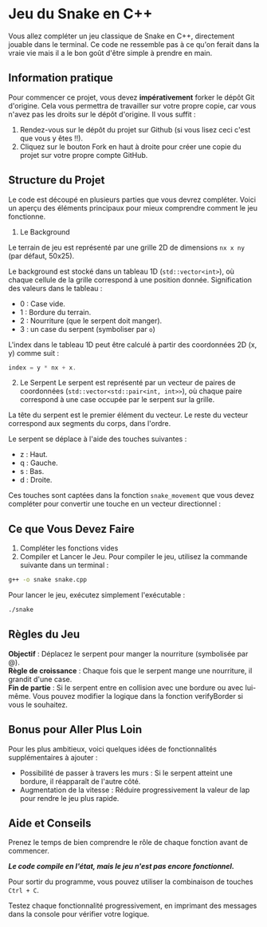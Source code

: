 # Jeu du Snake en C++ 

Vous allez compléter un jeu classique de Snake en C++, directement jouable dans le terminal. Ce code ne ressemble pas à ce qu'on ferait dans la vraie vie mais il a le bon goût d'être simple à prendre en main. 

## Information pratique 

Pour commencer ce projet, vous devez **impérativement** forker le dépôt Git d'origine. Cela vous permettra de travailler sur votre propre copie, car vous n'avez pas les droits sur le dépôt d'origine. Il vous suffit : 

1. Rendez-vous sur le dépôt du projet sur Github (si vous lisez ceci c'est que vous y êtes !!).
2. Cliquez sur le bouton Fork en haut à droite pour créer une copie du projet sur votre propre compte GitHub.

## Structure du Projet

Le code est découpé en plusieurs parties que vous devrez compléter. Voici un aperçu des éléments principaux pour mieux comprendre comment le jeu fonctionne.

1. Le Background

Le terrain de jeu est représenté par une grille 2D de dimensions `nx x ny` (par défaut, 50x25).

Le background est stocké dans un tableau 1D (`std::vector<int>`), où chaque cellule de la grille correspond à une position donnée.
Signification des valeurs dans le tableau :

- 0 : Case vide.
- 1 : Bordure du terrain.
- 2 : Nourriture (que le serpent doit manger).
- 3 : un case du serpent (symboliser par `o`)

L'index dans le tableau 1D peut être calculé à partir des coordonnées 2D (x, y) comme suit :

```cpp
index = y * nx + x.
```
2. Le Serpent
Le serpent est représenté par un vecteur de paires de coordonnées (`std::vector<std::pair<int, int>>`), où chaque paire correspond à une case occupée par le serpent sur la grille.

La tête du serpent est le premier élément du vecteur. Le reste du vecteur correspond aux segments du corps, dans l'ordre.

Le serpent se déplace à l'aide des touches suivantes :

- z : Haut.
- q : Gauche.
- s : Bas.
- d : Droite.

Ces touches sont captées dans la fonction `snake_movement` que vous devez compléter pour convertir une touche en un vecteur directionnel :

## Ce que Vous Devez Faire

1. Compléter les fonctions vides
2. Compiler et Lancer le Jeu. Pour compiler le jeu, utilisez la commande suivante dans un terminal :

```bash
g++ -o snake snake.cpp
```

Pour lancer le jeu, exécutez simplement l'exécutable :

```bash
./snake
```

## Règles du Jeu

**Objectif** : Déplacez le serpent pour manger la nourriture (symbolisée par @).  
**Règle de croissance** : Chaque fois que le serpent mange une nourriture, il grandit d'une case.  
**Fin de partie** : Si le serpent entre en collision avec une bordure ou avec lui-même. Vous pouvez modifier la logique dans la fonction verifyBorder si vous le souhaitez.

## Bonus pour Aller Plus Loin
Pour les plus ambitieux, voici quelques idées de fonctionnalités supplémentaires à ajouter :

- Possibilité de passer à travers les murs : Si le serpent atteint une bordure, il réapparaît de l'autre côté.
- Augmentation de la vitesse : Réduire progressivement la valeur de lap pour rendre le jeu plus rapide.

## Aide et Conseils
Prenez le temps de bien comprendre le rôle de chaque fonction avant de commencer.

***Le code compile en l'état, mais le jeu n'est pas encore fonctionnel.***

Pour sortir du programme, vous pouvez utiliser la combinaison de touches `Ctrl + C`.


Testez chaque fonctionnalité progressivement, en imprimant des messages dans la console pour vérifier votre logique.
